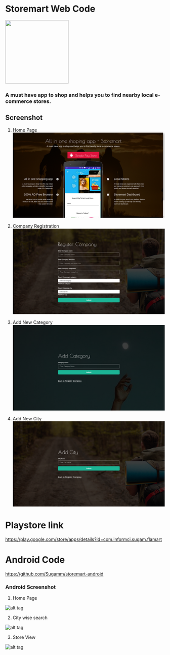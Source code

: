 # Storemart Web Code
<img src="https://lh3.googleusercontent.com/BoWXSXBKqJLvq4XcVhsQ8wnh9s0a_xJ3XifHDF0njaT7MMbn92PJ54qYyHU2Dpso9g=w300-rw" width="200px" height="200px">

### A must have app to shop and helps you to find nearby local e-commerce stores.

## Screenshot

1. Home Page
![alt tag](https://github.com/Sugamm/storemart-web/blob/master/images/4.png)

2. Company Registration
![alt tag](https://github.com/Sugamm/storemart-web/blob/master/images/1.png)

3. Add New Category
![alt tag](https://github.com/Sugamm/storemart-web/blob/master/images/2.png)

4. Add New City
![alt tag](https://github.com/Sugamm/storemart-web/blob/master/images/3.png)

# Playstore link
https://play.google.com/store/apps/details?id=com.informci.sugam.flamart

# Android Code
https://github.com/Sugamm/storemart-android

### Android Screenshot

1. Home Page

![alt tag](https://lh3.googleusercontent.com/dKODGQjRzXx0ZXmhjeywgyS1WoJeBCwZZRNRehUtmWu-VnBXX_FXhdxyx2aaLAcWjjU=h900-rw)

2. City wise search

![alt tag](https://lh3.googleusercontent.com/kfGfHbneiuUAET78UpPEh4aco1sWORi3isb6HYA4dqIRtivlABMaEQMxLxY-9nMb0w=h900-rw)

3. Store View

![alt tag](https://lh3.googleusercontent.com/HP76YaTRGveScDIMbkq47xdxj6iHVrb4dyihRUI8Nfb8ggZ8auwGsR6D1y0aZu9runWh=h900-rw)
